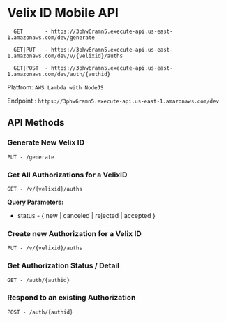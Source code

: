 # Velix ID Mobile API
```
  GET       - https://3phw6ramn5.execute-api.us-east-1.amazonaws.com/dev/generate

  GET|PUT   - https://3phw6ramn5.execute-api.us-east-1.amazonaws.com/dev/v/{velixid}/auths
  
  GET|POST  - https://3phw6ramn5.execute-api.us-east-1.amazonaws.com/dev/auth/{authid}
```

Platfrom: ```AWS Lambda with NodeJS```

Endpoint : ```https://3phw6ramn5.execute-api.us-east-1.amazonaws.com/dev```

## API Methods

### Generate New Velix ID

```PUT - /generate```

### Get All Authorizations for a VelixID

```GET - /v/{velixid}/auths```

**Query Parameters:**
- status - { new | canceled | rejected | accepted }

### Create new Authorization for a Velix ID

```PUT - /v/{velixid}/auths```

### Get Authorization Status / Detail

```GET - /auth/{authid}```

### Respond to an existing Authorization

```POST - /auth/{authid}```
